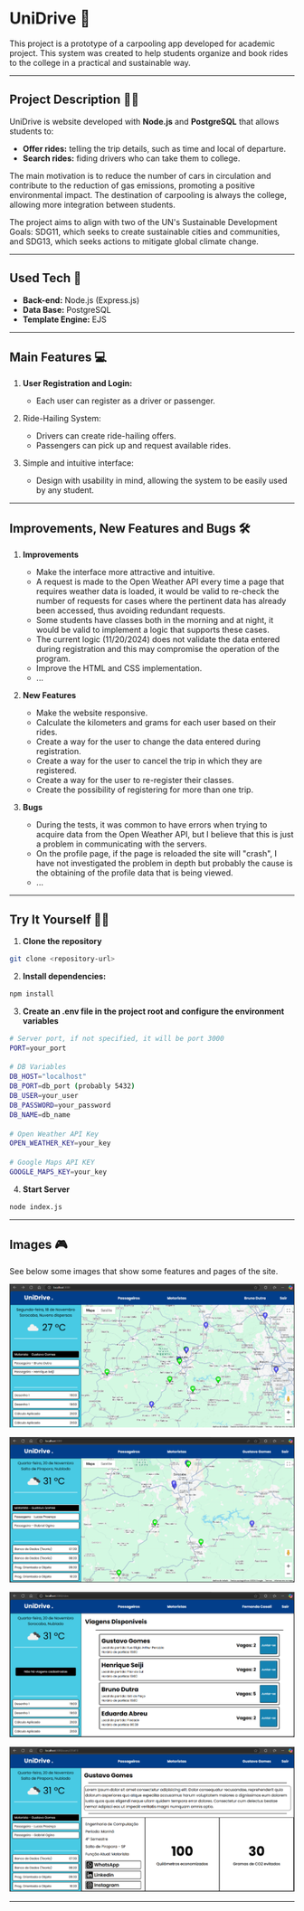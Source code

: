 
# UniDrive 🚗

This project is a prototype of a carpooling app developed for academic project. This system was created to help students organize and book rides to the college in a practical and sustainable way. 

---

## Project Description 👨‍💻

UniDrive is website developed with **Node.js** and **PostgreSQL** that allows students to:
- **Offer rides:** telling the trip details, such as time and local of departure.
- **Search rides:** fiding drivers who can take them to college.

The main motivation is to reduce the number of cars in circulation and contribute to the reduction of gas emissions, promoting a positive environmental impact. The destination of carpooling is always the college, allowing more integration between students.   

The project aims to align with two of the UN's Sustainable Development Goals: SDG11, which seeks to create sustainable cities and communities, and SDG13, which seeks actions to mitigate global climate change.

---

## Used Tech 🧪

- **Back-end:** Node.js (Express.js)  
- **Data Base:** PostgreSQL  
- **Template Engine:** EJS

---

## Main Features 💻

1. **User Registration and Login:**  
   - Each user can register as a driver or passenger.  

2. Ride-Hailing System:  
   - Drivers can create ride-hailing offers.  
   - Passengers can pick up and request available rides.  

3. Simple and intuitive interface:  
   - Design with usability in mind, allowing the system to be easily used by any student.

---

## Improvements, New Features and Bugs 🛠️

1. **Improvements**
   - Make the interface more attractive and intuitive.
   - A request is made to the Open Weather API every time a page that requires weather data is loaded, it would be valid to re-check the number of requests for cases where the pertinent data has already been accessed, thus avoiding redundant requests.
   - Some students have classes both in the morning and at night, it would be valid to implement a logic that supports these cases.
   - The current logic (11/20/2024) does not validate the data entered during registration and this may compromise the operation of the program.
   - Improve the HTML and CSS implementation.
   - ...
     
2. **New Features**
   - Make the website responsive.
   - Calculate the kilometers and grams for each user based on their rides.
   - Create a way for the user to change the data entered during registration.
   - Create a way for the user to cancel the trip in which they are registered.
   - Create a way for the user to re-register their classes.
   - Create the possibility of registering for more than one trip.
     
3. **Bugs**
   - During the tests, it was common to have errors when trying to acquire data from the Open Weather API, but I believe that this is just a problem in communicating with the servers.
   - On the profile page, if the page is reloaded the site will "crash", I have not investigated the problem in depth but probably the cause is the obtaining of the profile data that is being viewed.
   - ...

---

## Try It Yourself 💁‍♂️

1. **Clone the repository**
```bash
git clone <repository-url>
```

2. **Install dependencies:**
```bash
npm install
```

3. **Create an .env file in the project root and configure the environment variables**
```bash
# Server port, if not specified, it will be port 3000
PORT=your_port

# DB Variables
DB_HOST="localhost"
DB_PORT=db_port (probably 5432)
DB_USER=your_user
DB_PASSWORD=your_password
DB_NAME=db_name

# Open Weather API Key
OPEN_WEATHER_KEY=your_key

# Google Maps API KEY
GOOGLE_MAPS_KEY=your_key
```

4. **Start Server**
```bash
node index.js
```

---

## Images 🎮

See below some images that show some features and pages of the site.

![Home1](./images/home1.png)

![Home2](./images/home2.png)

![Rides](./images/rides.png)

![Profile](./images/profile.png)

---

